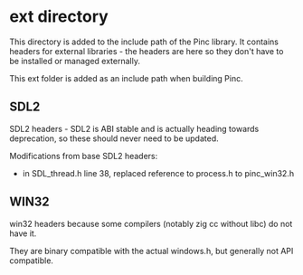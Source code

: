 # ext directory

This directory is added to the include path of the Pinc library. It contains headers for external libraries - the headers are here so they don't have to be installed or managed externally.

This ext folder is added as an include path when building Pinc.

## SDL2

SDL2 headers - SDL2 is ABI stable and is actually heading towards deprecation, so these should never need to be updated.

Modifications from base SDL2 headers:
- in SDL_thread.h line 38, replaced reference to process.h to pinc_win32.h

## WIN32

win32 headers because some compilers (notably zig cc without libc) do not have it.

They are binary compatible with the actual windows.h, but generally not API compatible.
